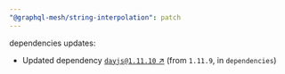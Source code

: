 ```yaml
---
"@graphql-mesh/string-interpolation": patch
---
```

dependencies updates:
  - Updated dependency [`dayjs@1.11.10` ↗︎](https://www.npmjs.com/package/dayjs/v/1.11.10) (from `1.11.9`, in `dependencies`)
